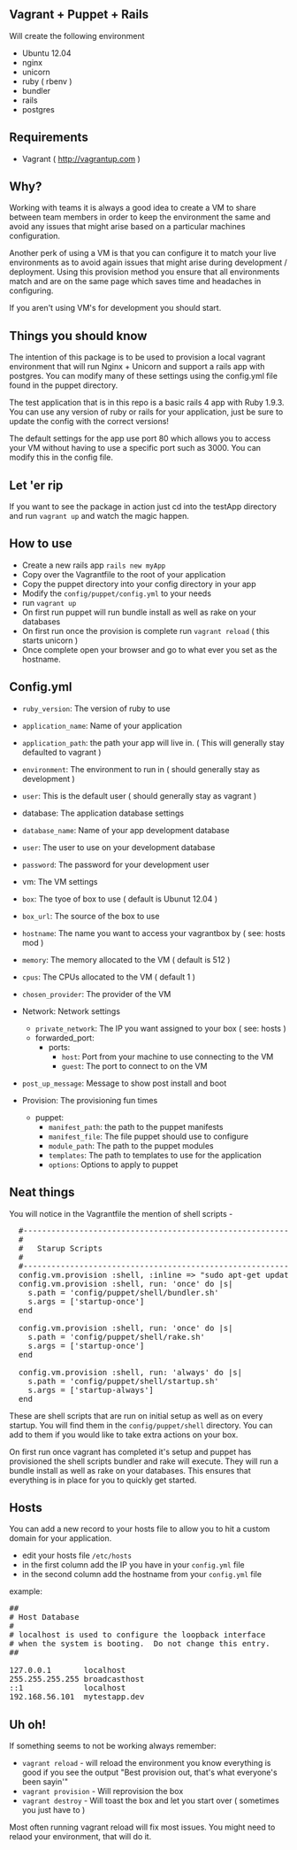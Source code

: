 ## Vagrant + Puppet + Rails
Will create the following environment
 - Ubuntu 12.04
 - nginx
 - unicorn
 - ruby ( rbenv )
  - bundler
  - rails
 - postgres

## Requirements
 - Vagrant ( http://vagrantup.com )

## Why?
Working with teams it is always a good idea to create a VM to share between team members in order to keep the environment the same and avoid any issues that might arise based on a particular machines configuration.

Another perk of using a VM is that you can configure it to match your live environments as to avoid again issues that might arise during development / deployment. Using this provision method you ensure that all environments match and are on the same page which saves time and headaches in configuring.

If you aren't using VM's for development you should start.

## Things you should know
The intention of this package is to be used to provision a local vagrant environment that will run Nginx + Unicorn and support a rails app with postgres. You can modify many of these settings using the config.yml file found in the puppet directory.

The test application that is in this repo is a basic rails 4 app with Ruby 1.9.3. You can use any version of ruby or rails for your application, just be sure to update the config with the correct versions!

The default settings for the app use port 80 which allows you to access your VM without having to use a specific port such as 3000. You can modify this in the config file.

## Let 'er rip
If you want to see the package in action just cd into the testApp directory and run `vagrant up` and watch the magic happen.

## How to use
 - Create a new rails app `rails new myApp`
 - Copy over the Vagrantfile to the root of your application
 - Copy the puppet directory into your config directory in your app
 - Modify the `config/puppet/config.yml` to your needs
 - run `vagrant up`
 - On first run puppet will run bundle install as well as rake on your databases
 - On first run once the provision is complete run `vagrant reload` ( this starts unicorn )
 - Once complete open your browser and go to what ever you set as the hostname.

## Config.yml
 - `ruby_version`: The version of ruby to use
 - `application_name`: Name of your application
 - `application_path`: the path your app will live in. ( This will generally stay defaulted to vagrant )
 - `environment`: The environment to run in ( should generally stay as development )
 - `user`: This is the default user ( should generally stay as vagrant )

 - database: The application database settings
  - `database_name`: Name of your app development database
  - `user`: The user to use on your development database
  - `password`: The password for your development user

 - vm: The VM settings
  - `box`: The tyoe of box to use ( default is Ubunut 12.04 )
  - `box_url`: The source of the box to use 
  - `hostname`: The name you want to access your vagrantbox by ( see: hosts mod )
  - `memory`: The memory allocated to the VM ( default is 512 )
  - `cpus`: The CPUs allocated to the VM ( default 1 )
  - `chosen_provider`: The provider of the VM
  - Network: Network settings
    - `private_network`: The IP you want assigned to your box ( see: hosts )
    - forwarded_port:
      - ports:
        - `host`: Port from your machine to use connecting to the VM
        - `guest`: The port to connect to on the VM

  - `post_up_message`: Message to show post install and boot

  - Provision: The provisioning fun times
    - puppet:
      - `manifest_path`: the path to the puppet manifests
      - `manifest_file`: The file puppet should use to configure
      - `module_path`: The path to the puppet modules
      - `templates`: The path to templates to use for the application
      - `options`: Options to apply to puppet

## Neat things
You will notice in the Vagrantfile the mention of shell scripts - 
<pre>
  #--------------------------------------------------------------
  #
  #   Starup Scripts
  #
  #--------------------------------------------------------------
  config.vm.provision :shell, :inline => "sudo apt-get update --fix-missing"
  config.vm.provision :shell, run: 'once' do |s|
    s.path = 'config/puppet/shell/bundler.sh'
    s.args = ['startup-once']
  end

  config.vm.provision :shell, run: 'once' do |s|
    s.path = 'config/puppet/shell/rake.sh'
    s.args = ['startup-once']
  end

  config.vm.provision :shell, run: 'always' do |s|
    s.path = 'config/puppet/shell/startup.sh'
    s.args = ['startup-always']
  end
</pre>

These are shell scripts that are run on initial setup as well as on every startup. You will find them in the `config/puppet/shell` directory. You can add to them if you would like to take extra actions on your box.

On first run once vagrant has completed it's setup and puppet has provisioned the shell scripts bundler and rake will execute. They will run a bundle install as well as rake on your databases. This ensures that everything is in place for you to quickly get started.

## Hosts
You can add a new record to your hosts file to allow you to hit a custom domain for your application.

 - edit your hosts file `/etc/hosts`
 - in the first column add the IP you have in your `config.yml` file
 - in the second column add the hostname from your `config.yml` file

example:
<pre>
##
# Host Database
#
# localhost is used to configure the loopback interface
# when the system is booting.  Do not change this entry.
##

127.0.0.1       localhost
255.255.255.255 broadcasthost
::1             localhost
192.168.56.101  mytestapp.dev
</pre>

## Uh oh!
If something seems to not be working always remember:
 - `vagrant reload` - will reload the environment you know everything is good if you see the output "Best provision out, that's what everyone's been sayin'"
 - `vagrant provision` - Will reprovision the box
 - `vagrant destroy` - Will toast the box and let you start over ( sometimes you just have to )

Most often running vagrant reload will fix most issues. You might need to relaod your environment, that will do it.